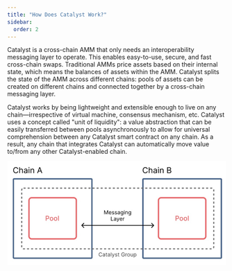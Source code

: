 ```yaml
---
title: "How Does Catalyst Work?"
sidebar:
  order: 2
---
```


Catalyst is a cross-chain AMM that only needs an interoperability messaging layer to operate. This enables easy-to-use, secure, and fast cross-chain swaps. Traditional AMMs price assets based on their internal state, which means the balances of assets within the AMM. Catalyst splits the state of the AMM across different chains: pools of assets can be created on different chains and connected together by a cross-chain messaging layer.

Catalyst works by being lightweight and extensible enough to live on any chain—irrespective of virtual machine, consensus mechanism, etc. Catalyst uses a concept called "unit of liquidity": a value abstraction that can be easily transferred between pools asynchronously to allow for universal comprehension between any Catalyst smart contract on any chain. As a result, any chain that integrates Catalyst can automatically move value to/from any other Catalyst-enabled chain.

![Transaction flow](UoL.png)
